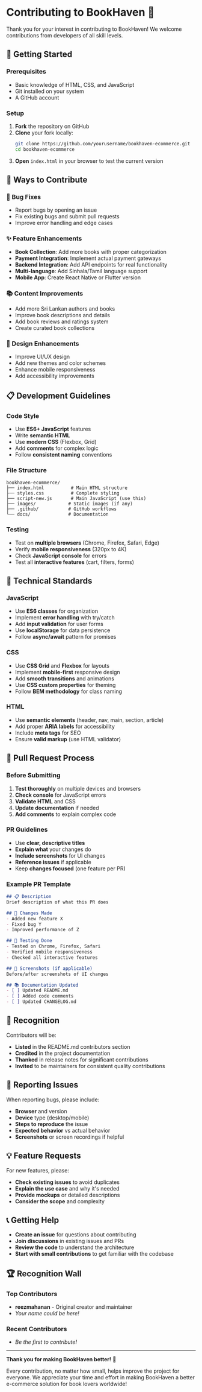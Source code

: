 # Contributing to BookHaven 🤝

Thank you for your interest in contributing to BookHaven! We welcome contributions from developers of all skill levels.

## 🚀 Getting Started

### Prerequisites
- Basic knowledge of HTML, CSS, and JavaScript
- Git installed on your system
- A GitHub account

### Setup
1. **Fork** the repository on GitHub
2. **Clone** your fork locally:
   ```bash
   git clone https://github.com/yourusername/bookhaven-ecommerce.git
   cd bookhaven-ecommerce
   ```
3. **Open** `index.html` in your browser to test the current version

## 🎯 Ways to Contribute

### 🐛 Bug Fixes
- Report bugs by opening an issue
- Fix existing bugs and submit pull requests
- Improve error handling and edge cases

### ✨ Feature Enhancements
- **Book Collection**: Add more books with proper categorization
- **Payment Integration**: Implement actual payment gateways
- **Backend Integration**: Add API endpoints for real functionality
- **Multi-language**: Add Sinhala/Tamil language support
- **Mobile App**: Create React Native or Flutter version

### 📚 Content Improvements
- Add more Sri Lankan authors and books
- Improve book descriptions and details
- Add book reviews and ratings system
- Create curated book collections

### 🎨 Design Enhancements
- Improve UI/UX design
- Add new themes and color schemes
- Enhance mobile responsiveness
- Add accessibility improvements

## 📋 Development Guidelines

### Code Style
- Use **ES6+ JavaScript** features
- Write **semantic HTML**
- Use **modern CSS** (Flexbox, Grid)
- Add **comments** for complex logic
- Follow **consistent naming** conventions

### File Structure
```
bookhaven-ecommerce/
├── index.html          # Main HTML structure
├── styles.css          # Complete styling
├── script-new.js       # Main JavaScript (use this)
├── images/            # Static images (if any)
├── .github/           # GitHub workflows
└── docs/              # Documentation
```

### Testing
- Test on **multiple browsers** (Chrome, Firefox, Safari, Edge)
- Verify **mobile responsiveness** (320px to 4K)
- Check **JavaScript console** for errors
- Test all **interactive features** (cart, filters, forms)

## 🔧 Technical Standards

### JavaScript
- Use **ES6 classes** for organization
- Implement **error handling** with try/catch
- Add **input validation** for user forms
- Use **localStorage** for data persistence
- Follow **async/await** pattern for promises

### CSS
- Use **CSS Grid** and **Flexbox** for layouts
- Implement **mobile-first** responsive design
- Add **smooth transitions** and animations
- Use **CSS custom properties** for theming
- Follow **BEM methodology** for class naming

### HTML
- Use **semantic elements** (header, nav, main, section, article)
- Add proper **ARIA labels** for accessibility
- Include **meta tags** for SEO
- Ensure **valid markup** (use HTML validator)

## 📝 Pull Request Process

### Before Submitting
1. **Test thoroughly** on multiple devices and browsers
2. **Check console** for JavaScript errors
3. **Validate HTML** and CSS
4. **Update documentation** if needed
5. **Add comments** to explain complex code

### PR Guidelines
- Use **clear, descriptive titles**
- **Explain what** your changes do
- **Include screenshots** for UI changes
- **Reference issues** if applicable
- Keep **changes focused** (one feature per PR)

### Example PR Template
```markdown
## 📋 Description
Brief description of what this PR does

## 🔧 Changes Made
- Added new feature X
- Fixed bug Y
- Improved performance of Z

## 🧪 Testing Done
- Tested on Chrome, Firefox, Safari
- Verified mobile responsiveness
- Checked all interactive features

## 📸 Screenshots (if applicable)
Before/after screenshots of UI changes

## 📚 Documentation Updated
- [ ] Updated README.md
- [ ] Added code comments
- [ ] Updated CHANGELOG.md
```

## 🎁 Recognition

Contributors will be:
- **Listed** in the README.md contributors section
- **Credited** in the project documentation  
- **Thanked** in release notes for significant contributions
- **Invited** to be maintainers for consistent quality contributions

## 🐛 Reporting Issues

When reporting bugs, please include:
- **Browser** and version
- **Device** type (desktop/mobile)
- **Steps to reproduce** the issue
- **Expected behavior** vs actual behavior
- **Screenshots** or screen recordings if helpful

## 💡 Feature Requests

For new features, please:
- **Check existing issues** to avoid duplicates
- **Explain the use case** and why it's needed
- **Provide mockups** or detailed descriptions
- **Consider the scope** and complexity

## 📞 Getting Help

- **Create an issue** for questions about contributing
- **Join discussions** in existing issues and PRs
- **Review the code** to understand the architecture
- **Start with small contributions** to get familiar with the codebase

## 🏆 Recognition Wall

### Top Contributors
- **reezmahanan** - Original creator and maintainer
- *Your name could be here!*

### Recent Contributors
- *Be the first to contribute!*

---

**Thank you for making BookHaven better!** 🙏

Every contribution, no matter how small, helps improve the project for everyone. We appreciate your time and effort in making BookHaven a better e-commerce solution for book lovers worldwide!
